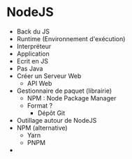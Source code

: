 # NodeJS

* Back du JS
* Runtime (Environnement d'exécution)
* Interpréteur
* Application
* Ecrit en JS
* Pas Java
* Créer un Serveur Web
    * API Web 
* Gestionnaire de paquet (librairie)
    * NPM : Node Package Manager 
    * Format ?
      * Dépôt Git
* Outillage autour de NodeJS
* NPM (alternative)
    * Yarn
    * PNPM
* 
